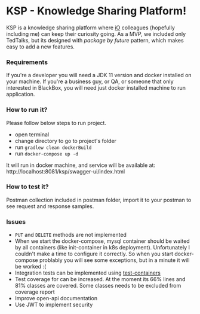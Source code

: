 # KSP - Knowledge Sharing Platform!

KSP is a knowledge sharing platform where [iO](https://www.iodigital.com/en/home) colleagues (hopefully including me) can keep their curiosity going. As a MVP, we included only TedTalks, but its designed with _package by future_ pattern, which makes easy to add a new features.

### Requirements
If you're a developer you will need a JDK 11 version and docker installed on your machine.
If you're a business guy, or QA, or someone that only interested in BlackBox, you will need just docker installed machine to run application.

### How to run it?
Please follow below steps to run project.
* open terminal
* change directory to go to project's folder
* run `gradlew clean dockerBuild`
* run `docker-compose up -d`

It will run in docker machine, and service will be available at: http://localhost:8081/ksp/swagger-ui/index.html

### How to test it?
Postman collection included in postman folder, import it to your postman to see request and response samples.

### Issues
* `PUT` and `DELETE` methods are not implemented
* When we start the docker-compose, mysql container should be waited by all containers (like init-container in k8s deployment). Unfortunately I couldn't make a time to configure it correctly. So when you start docker-compose problably you will see some exceptions, but in a minute it will be worked :(
* Integration tests can be implemented using [test-containers](https://www.testcontainers.org/)
* Test coverage for can be increased. At the moment its 66% lines and 81% classes are covered. Some classes needs to be excluded from coverage report
* Improve open-api documentation
* Use JWT to implement security


